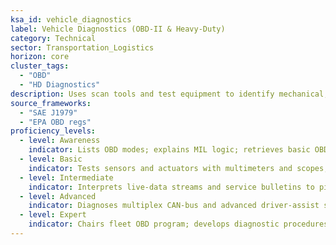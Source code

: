 ```yaml
---
ksa_id: vehicle_diagnostics
label: Vehicle Diagnostics (OBD-II & Heavy-Duty)
category: Technical
sector: Transportation_Logistics
horizon: core
cluster_tags:
  - "OBD"
  - "HD Diagnostics"
description: Uses scan tools and test equipment to identify mechanical, electrical, and electronic faults in passenger or commercial vehicles.
source_frameworks:
  - "SAE J1979"
  - "EPA OBD regs"
proficiency_levels:
  - level: Awareness
    indicator: Lists OBD modes; explains MIL logic; retrieves basic OBD‑II trouble codes.
  - level: Basic
    indicator: Tests sensors and actuators with multimeters and scopes; Retrieves PID; resets monitors; interprets I/M readiness.
  - level: Intermediate
    indicator: Interprets live‑data streams and service bulletins to pinpoint issues; validates sensor; documents repair.
  - level: Advanced
    indicator: Diagnoses multiplex CAN‑bus and advanced driver‑assist systems; implements OBD telematics; predicts emissions compliance.
  - level: Expert
    indicator: Chairs fleet OBD program; develops diagnostic procedures; mentors & trains technicians fleet‑wide.
---
```

